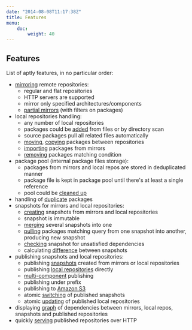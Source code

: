 ```yaml
---
date: "2014-08-08T11:17:38Z"
title: Features
menu:
    doc:
        weight: 40
---
```



Features
--------

List of aptly features, in no particular order:

* [mirroring](/doc/aptly/mirror/create/) remote repositories:
  * regular and flat repositories
  * HTTP servers are supported
  * mirror only specified architectures/components
  * [partial mirrors](/doc/aptly/feature/query/) (with filters on packages)
* local repositories handling:
  * any number of local repositories
  * packages could be [added](/doc/aptly/repo/add/) from files or by directory scan
  * source packages pull all related files automatically
  * [moving](/doc/aptly/repo/move/), [copying](/doc/aptly/repo/copy/) packages between repositories
  * [importing](/doc/aptly/repo/import/) packages from mirrors
  * [removing](/doc/aptly/repo/import) packages matching condition
* package pool (internal package files storage):
  * packages from mirrors and local repos are stored in deduplicated manner
  * package file is kept in package pool until there's at least a single reference
  * pool could be [cleaned up](/doc/aptly/db/cleanup/)
* handling of [duplicate](/doc/aptly/feature/duplicate/) packages
* snapshots for mirrors and local repositories:
  * [creating](/doc/aptly/snapshot/create/) snapshots from mirrors and local repositories
  * snapshot is immutable
  * [merging](/doc/aptly/snapshot/merge/) several snapshots into one
  * [pulling](/doc/aptly/snapshot/pull/) packages matching query from one snapshot into another,
    producing new snapshot
  * [checking](/doc/aptly/snapshot/verify/) snapshot for unsatisfied dependencies
  * calculating [difference](/doc/aptly/snapshot/diff/) between snapshots
* publishing snapshots and local repositories:
  * publishing [snapshots](/doc/aptly/publish/snapshot/) created from mirrors or local repositories
  * publishing [local repositories](/doc/aptly/publish/repo/) directly
  * [multi-component](/doc/feature/multiple-component/) publishing
  * publishing under prefix
  * publishing to [Amazon S3](/doc/feature/s3/)
  * atomic [switching](/doc/aptly/publish/switch) of published snapshots
  * atomic [updating](/doc/aptly/publish/update) of published local repositories
* displaying [graph](/doc/aptly/graph/) of dependencies between mirrors, local repos, snapshots and
  published repositories
* quickly [serving](/doc/aptly/serve/) published repositories over HTTP